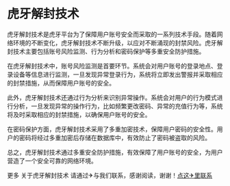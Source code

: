 # 虎牙解封技术

虎牙解封技术是虎牙平台为了保障用户账号安全而采取的一系列技术手段。随着网络环境的不断变化，虎牙解封技术不断升级，以应对不断涌现的封禁风险。虎牙解封技术主要包括账号风险监测、行为分析和密码保护等多重安全防护措施。

在虎牙解封技术中，账号风险监测是首要环节。系统会对用户账号的登录地点、登录设备等信息进行监测，一旦发现异常登录行为，系统将立即发出警报并采取相应的封禁措施，从而保障用户账号的安全。

此外，虎牙解封技术还通过行为分析来识别异常操作。系统会对用户的行为模式进行分析，一旦发现异常的操作行为，比如频繁更改密码、异常的充值行为等，系统将及时采取相应的封禁措施，以确保用户账号的安全。

在密码保护方面，虎牙解封技术采用了多重加密技术，保障用户密码的安全性。用户的密码将经过多重加密后存储在数据库中，有效防止了密码被盗取的风险。

总之，虎牙解封技术通过多重安全防护措施，有效保障了用户账号的安全，为用户营造了一个安全可靠的网络环境。

更多 关于虎牙解封技术 请通过✈与我们联系，感谢阅读，谢谢！[点这✈里联系](https://sms.k02.cc)
